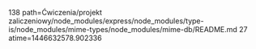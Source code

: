 138 path=Ćwiczenia/projekt zaliczeniowy/node_modules/express/node_modules/type-is/node_modules/mime-types/node_modules/mime-db/README.md
27 atime=1446632578.902336

